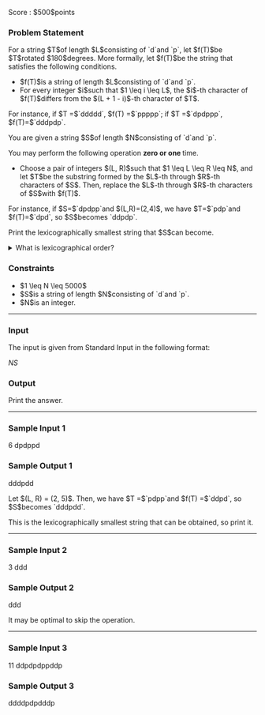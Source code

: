 
<div>

<span>

<span>

<p>
Score : $500$points
</p>

<div>

<section>

### **Problem Statement**

<p>
For a string $T$of length $L$consisting of `d`and `p`, let $f(T)$be $T$rotated $180$degrees. More formally, let $f(T)$be the string that satisfies the following conditions.
</p>

<ul>

<li>
$f(T)$is a string of length $L$consisting of `d`and `p`.
</li>

<li>
For every integer $i$such that $1 \leq i \leq L$, the $i$-th character of $f(T)$differs from the $(L + 1 - i)$-th character of $T$.
</li>

</ul>

<p>
For instance, if $T =$`ddddd`, $f(T) =$`ppppp`; if $T =$`dpdppp`, $f(T)=$`dddpdp`. 
</p>

<p>
You are given a string $S$of length $N$consisting of `d`and `p`.

You may perform the following operation 
<strong>
zero or one
</strong>
time.
</p>

<ul>

<li>
Choose a pair of integers $(L, R)$such that $1 \leq L \leq R \leq N$, and let $T$be the substring formed by the $L$-th through $R$-th characters of $S$. Then, replace the $L$-th through $R$-th characters of $S$with $f(T)$.
</li>

</ul>

<p>
For instance, if $S=$`dpdpp`and $(L,R)=(2,4)$, we have $T=$`pdp`and $f(T)=$`dpd`, so $S$becomes `ddpdp`.
</p>

<p>
Print the lexicographically smallest string that $S$can become.
</p>

<details>

<summary>
What is lexicographical order?
</summary>

<p>
A string $S = S_1S_2\ldots S_{|S|}$is said to be 
<strong>
lexicographically smaller
</strong>
than a string $T = T_1T_2\ldots T_{|T|}$if one of the following 1. and 2. holds.
Here, $|S|$and $|T|$denote the lengths of $S$and $T$, respectively.
</p>

<ol>

<li>
$|S| \lt |T|$and $S_1S_2\ldots S_{|S|} = T_1T_2\ldots T_{|S|}$.
</li>

<li>
There is an integer $1 \leq i \leq \min\lbrace |S|, |T| \rbrace$that satisfies the following two conditions:

<ul>

<li>
$S_1S_2\ldots S_{i-1} = T_1T_2\ldots T_{i-1}$.
</li>

<li>
$S_i$is smaller than $T_i$in alphabetical order. 
</li>

</ul>

</li>

</ol>

</details>

</section>

</div>

<div>

<section>

### **Constraints**

<ul>

<li>
$1 \leq N \leq 5000$
</li>

<li>
$S$is a string of length $N$consisting of `d`and `p`.
</li>

<li>
$N$is an integer.
</li>

</ul>

</section>

</div>

---

<div>

<div>

<section>

### **Input**

<p>
The input is given from Standard Input in the following format:
</p>

<div>

$N$$S$
</div>

</section>

</div>

<div>

<section>

### **Output**

<p>
Print the answer.
</p>

</section>

</div>

</div>

---

<div>

<section>

### **Sample Input 1**

<div>

6
dpdppd

</div>

</section>

</div>

<div>

<section>

### **Sample Output 1**

<div>

dddpdd

</div>

<p>
Let $(L, R) = (2, 5)$. Then, we have $T =$`pdpp`and $f(T) =$`ddpd`, so $S$becomes `dddpdd`.

This is the lexicographically smallest string that can be obtained, so print it.
</p>

</section>

</div>

---

<div>

<section>

### **Sample Input 2**

<div>

3
ddd

</div>

</section>

</div>

<div>

<section>

### **Sample Output 2**

<div>

ddd

</div>

<p>
It may be optimal to skip the operation. 
</p>

</section>

</div>

---

<div>

<section>

### **Sample Input 3**

<div>

11
ddpdpdppddp

</div>

</section>

</div>

<div>

<section>

### **Sample Output 3**

<div>

ddddpdpdddp

</div>

</section>

</div>

</span>

</span>

</div>
